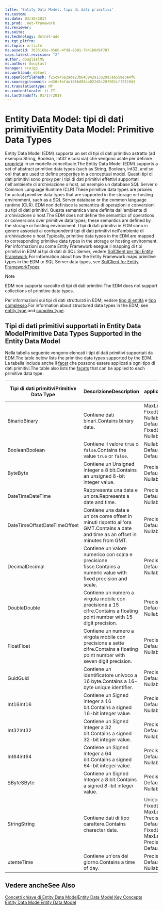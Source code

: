 ```yaml
---
title: 'Entity Data Model: tipi di dati primitivi'
ms.custom: 
ms.date: 03/30/2017
ms.prod: .net-framework
ms.reviewer: 
ms.suite: 
ms.technology: dotnet-ado
ms.tgt_pltfrm: 
ms.topic: article
ms.assetid: 7635168e-0566-4fdd-8391-7941b0d9f787
caps.latest.revision: "2"
author: douglaslMS
ms.author: douglasl
manager: craigg
ms.workload: dotnet
ms.openlocfilehash: f25c94582ade23b645942a13829a5aa559e3e4f6
ms.sourcegitcommit: ed26cfef4e18f6d93ab822d8c29f902cff3519d1
ms.translationtype: MT
ms.contentlocale: it-IT
ms.lasthandoff: 01/17/2018
---
```

# <a name="entity-data-model-primitive-data-types"></a><span data-ttu-id="1ec0e-102">Entity Data Model: tipi di dati primitivi</span><span class="sxs-lookup"><span data-stu-id="1ec0e-102">Entity Data Model: Primitive Data Types</span></span>
<span data-ttu-id="1ec0e-103">Entity Data Model (EDM) supporta un set di tipi di dati primitivo astratto (ad esempio String, Boolean, Int32 e così via) che vengono usate per definire [proprietà](../../../../docs/framework/data/adonet/property.md) in un modello concettuale.</span><span class="sxs-lookup"><span data-stu-id="1ec0e-103">The Entity Data Model (EDM) supports a set of abstract primitive data types (such as String, Boolean, Int32, and so on) that are used to define [properties](../../../../docs/framework/data/adonet/property.md) in a conceptual model.</span></span> <span data-ttu-id="1ec0e-104">Questi tipi di dati primitivi sono proxy per i tipi di dati primitivi effettivi supportati nell'ambiente di archiviazione o host, ad esempio un database SQL Server o Common Language Runtime (CLR).</span><span class="sxs-lookup"><span data-stu-id="1ec0e-104">These primitive data types are proxies for actual primitive data types that are supported in the storage or hosting environment, such as a SQL Server database or the common language runtime (CLR).</span></span> <span data-ttu-id="1ec0e-105">EDM non definisce la semantica di operazioni o conversioni su tipi di dati primitivi. Questa semantica viene definita dall'ambiente di archiviazione o host.</span><span class="sxs-lookup"><span data-stu-id="1ec0e-105">The EDM does not define the semantics of operations or conversions over primitive data types; these semantics are defined by the storage or hosting environment.</span></span> <span data-ttu-id="1ec0e-106">I tipi di dati primitivi in EDM sono in genere associati ai corrispondenti tipi di dati primitivi nell'ambiente di archiviazione o host.</span><span class="sxs-lookup"><span data-stu-id="1ec0e-106">Typically, primitive data types in the EDM are mapped to corresponding primitive data types in the storage or hosting environment.</span></span> <span data-ttu-id="1ec0e-107">Per informazioni su come Entity Framework esegue il mapping di tipi primitivi in EDM ai tipi di dati di SQL Server, vedere [SqlClient per tipi Entity Framework](../../../../docs/framework/data/adonet/ef/sqlclient-for-ef-types.md).</span><span class="sxs-lookup"><span data-stu-id="1ec0e-107">For information about how the Entity Framework maps primitive types in the EDM to SQL Server data types, see [SqlClient for Entity FrameworkTypes](../../../../docs/framework/data/adonet/ef/sqlclient-for-ef-types.md).</span></span>  
  
> [!NOTE]
>  <span data-ttu-id="1ec0e-108">EDM non supporta raccolte di tipi di dati primitivi.</span><span class="sxs-lookup"><span data-stu-id="1ec0e-108">The EDM does not support collections of primitive data types.</span></span>  
  
 <span data-ttu-id="1ec0e-109">Per informazioni sui tipi di dati strutturati in EDM, vedere [tipo di entità](../../../../docs/framework/data/adonet/entity-type.md) e [tipo complesso](../../../../docs/framework/data/adonet/complex-type.md).</span><span class="sxs-lookup"><span data-stu-id="1ec0e-109">For information about structured data types in the EDM, see [entity type](../../../../docs/framework/data/adonet/entity-type.md) and [complex type](../../../../docs/framework/data/adonet/complex-type.md).</span></span>  
  
## <a name="primitive-data-types-supported-in-the-entity-data-model"></a><span data-ttu-id="1ec0e-110">Tipi di dati primitivi supportati in Entity Data Model</span><span class="sxs-lookup"><span data-stu-id="1ec0e-110">Primitive Data Types Supported in the Entity Data Model</span></span>  
 <span data-ttu-id="1ec0e-111">Nella tabella seguente vengono elencati i tipi di dati primitivi supportati da EDM.</span><span class="sxs-lookup"><span data-stu-id="1ec0e-111">The table below lists the primitive data types supported by the EDM.</span></span> <span data-ttu-id="1ec0e-112">La tabella include anche il [facet](../../../../docs/framework/data/adonet/facet.md) che possono essere applicati a ogni tipo di dati primitivi.</span><span class="sxs-lookup"><span data-stu-id="1ec0e-112">The table also lists the [facets](../../../../docs/framework/data/adonet/facet.md) that can be applied to each primitive data type.</span></span>  
  
|<span data-ttu-id="1ec0e-113">Tipi di dati primitivi</span><span class="sxs-lookup"><span data-stu-id="1ec0e-113">Primitive Data Type</span></span>|<span data-ttu-id="1ec0e-114">Descrizione</span><span class="sxs-lookup"><span data-stu-id="1ec0e-114">Description</span></span>|<span data-ttu-id="1ec0e-115">Facet applicabili</span><span class="sxs-lookup"><span data-stu-id="1ec0e-115">Applicable Facets</span></span>|  
|-------------------------|-----------------|-----------------------|  
|<span data-ttu-id="1ec0e-116">Binario</span><span class="sxs-lookup"><span data-stu-id="1ec0e-116">Binary</span></span>|<span data-ttu-id="1ec0e-117">Contiene dati binari.</span><span class="sxs-lookup"><span data-stu-id="1ec0e-117">Contains binary data.</span></span>|<span data-ttu-id="1ec0e-118">MaxLength, FixedLength, Nullable, Default</span><span class="sxs-lookup"><span data-stu-id="1ec0e-118">MaxLength, FixedLength, Nullable, Default</span></span>|  
|<span data-ttu-id="1ec0e-119">Boolean</span><span class="sxs-lookup"><span data-stu-id="1ec0e-119">Boolean</span></span>|<span data-ttu-id="1ec0e-120">Contiene il valore `true` o `false`.</span><span class="sxs-lookup"><span data-stu-id="1ec0e-120">Contains the value `true` or `false`.</span></span>|<span data-ttu-id="1ec0e-121">Nullable, Default</span><span class="sxs-lookup"><span data-stu-id="1ec0e-121">Nullable, Default</span></span>|  
|<span data-ttu-id="1ec0e-122">Byte</span><span class="sxs-lookup"><span data-stu-id="1ec0e-122">Byte</span></span>|<span data-ttu-id="1ec0e-123">Contiene un Unsigned Integer a 8 bit.</span><span class="sxs-lookup"><span data-stu-id="1ec0e-123">Contains an unsigned 8-bit integer value.</span></span>|<span data-ttu-id="1ec0e-124">Precision, Nullable, Default</span><span class="sxs-lookup"><span data-stu-id="1ec0e-124">Precision, Nullable, Default</span></span>|  
|<span data-ttu-id="1ec0e-125">DateTime</span><span class="sxs-lookup"><span data-stu-id="1ec0e-125">DateTime</span></span>|<span data-ttu-id="1ec0e-126">Rappresenta una data e un'ora.</span><span class="sxs-lookup"><span data-stu-id="1ec0e-126">Represents a date and time.</span></span>|<span data-ttu-id="1ec0e-127">Precision, Nullable, Default</span><span class="sxs-lookup"><span data-stu-id="1ec0e-127">Precision, Nullable, Default</span></span>|  
|<span data-ttu-id="1ec0e-128">DateTimeOffset</span><span class="sxs-lookup"><span data-stu-id="1ec0e-128">DateTimeOffset</span></span>|<span data-ttu-id="1ec0e-129">Contiene una data e un'ora come offset in minuti rispetto all'ora GMT.</span><span class="sxs-lookup"><span data-stu-id="1ec0e-129">Contains a date and time as an offset in minutes from GMT.</span></span>|<span data-ttu-id="1ec0e-130">Precision, Nullable, Default</span><span class="sxs-lookup"><span data-stu-id="1ec0e-130">Precision, Nullable, Default</span></span>|  
|<span data-ttu-id="1ec0e-131">Decimal</span><span class="sxs-lookup"><span data-stu-id="1ec0e-131">Decimal</span></span>|<span data-ttu-id="1ec0e-132">Contiene un valore numerico con scala e precisione fisse.</span><span class="sxs-lookup"><span data-stu-id="1ec0e-132">Contains a numeric value with fixed precision and scale.</span></span>|<span data-ttu-id="1ec0e-133">Precision, Nullable, Default</span><span class="sxs-lookup"><span data-stu-id="1ec0e-133">Precision, Nullable, Default</span></span>|  
|<span data-ttu-id="1ec0e-134">Double</span><span class="sxs-lookup"><span data-stu-id="1ec0e-134">Double</span></span>|<span data-ttu-id="1ec0e-135">Contiene un numero a virgola mobile con precisione a 15 cifre.</span><span class="sxs-lookup"><span data-stu-id="1ec0e-135">Contains a floating point number with 15 digit precision.</span></span>|<span data-ttu-id="1ec0e-136">Precision, Nullable, Default</span><span class="sxs-lookup"><span data-stu-id="1ec0e-136">Precision, Nullable, Default</span></span>|  
|<span data-ttu-id="1ec0e-137">Float</span><span class="sxs-lookup"><span data-stu-id="1ec0e-137">Float</span></span>|<span data-ttu-id="1ec0e-138">Contiene un numero a virgola mobile con precisione a sette cifre.</span><span class="sxs-lookup"><span data-stu-id="1ec0e-138">Contains a floating point number with seven digit precision.</span></span>|<span data-ttu-id="1ec0e-139">Precision, Nullable, Default</span><span class="sxs-lookup"><span data-stu-id="1ec0e-139">Precision, Nullable, Default</span></span>|  
|<span data-ttu-id="1ec0e-140">Guid</span><span class="sxs-lookup"><span data-stu-id="1ec0e-140">Guid</span></span>|<span data-ttu-id="1ec0e-141">Contiene un identificatore univoco a 16 byte.</span><span class="sxs-lookup"><span data-stu-id="1ec0e-141">Contains a 16-byte unique identifier.</span></span>|<span data-ttu-id="1ec0e-142">Precision, Nullable, Default</span><span class="sxs-lookup"><span data-stu-id="1ec0e-142">Precision, Nullable, Default</span></span>|  
|<span data-ttu-id="1ec0e-143">Int16</span><span class="sxs-lookup"><span data-stu-id="1ec0e-143">Int16</span></span>|<span data-ttu-id="1ec0e-144">Contiene un Signed Integer a 16 bit.</span><span class="sxs-lookup"><span data-stu-id="1ec0e-144">Contains a signed 16-bit integer value.</span></span>|<span data-ttu-id="1ec0e-145">Precision, Nullable, Default</span><span class="sxs-lookup"><span data-stu-id="1ec0e-145">Precision, Nullable, Default</span></span>|  
|<span data-ttu-id="1ec0e-146">Int32</span><span class="sxs-lookup"><span data-stu-id="1ec0e-146">Int32</span></span>|<span data-ttu-id="1ec0e-147">Contiene un Signed Integer a 32 bit.</span><span class="sxs-lookup"><span data-stu-id="1ec0e-147">Contains a signed 32-bit integer value.</span></span>|<span data-ttu-id="1ec0e-148">Precision, Nullable, Default</span><span class="sxs-lookup"><span data-stu-id="1ec0e-148">Precision, Nullable, Default</span></span>|  
|<span data-ttu-id="1ec0e-149">Int64</span><span class="sxs-lookup"><span data-stu-id="1ec0e-149">Int64</span></span>|<span data-ttu-id="1ec0e-150">Contiene un Signed Integer a 64 bit.</span><span class="sxs-lookup"><span data-stu-id="1ec0e-150">Contains a signed 64-bit integer value.</span></span>|<span data-ttu-id="1ec0e-151">Precision, Nullable, Default</span><span class="sxs-lookup"><span data-stu-id="1ec0e-151">Precision, Nullable, Default</span></span>|  
|<span data-ttu-id="1ec0e-152">SByte</span><span class="sxs-lookup"><span data-stu-id="1ec0e-152">SByte</span></span>|<span data-ttu-id="1ec0e-153">Contiene un Signed Integer a 8 bit.</span><span class="sxs-lookup"><span data-stu-id="1ec0e-153">Contains a signed 8-bit integer value.</span></span>|<span data-ttu-id="1ec0e-154">Precision, Nullable, Default</span><span class="sxs-lookup"><span data-stu-id="1ec0e-154">Precision, Nullable, Default</span></span>|  
|<span data-ttu-id="1ec0e-155">String</span><span class="sxs-lookup"><span data-stu-id="1ec0e-155">String</span></span>|<span data-ttu-id="1ec0e-156">Contiene dati di tipo carattere.</span><span class="sxs-lookup"><span data-stu-id="1ec0e-156">Contains character data.</span></span>|<span data-ttu-id="1ec0e-157">Unicode, FixedLength, MaxLength, Collation, Precision, Nullable, Default</span><span class="sxs-lookup"><span data-stu-id="1ec0e-157">Unicode, FixedLength, MaxLength, Collation, Precision, Nullable, Default</span></span>|  
|<span data-ttu-id="1ec0e-158">utente</span><span class="sxs-lookup"><span data-stu-id="1ec0e-158">Time</span></span>|<span data-ttu-id="1ec0e-159">Contiene un'ora del giorno.</span><span class="sxs-lookup"><span data-stu-id="1ec0e-159">Contains a time of day.</span></span>|<span data-ttu-id="1ec0e-160">Precision, Nullable, Default</span><span class="sxs-lookup"><span data-stu-id="1ec0e-160">Precision, Nullable, Default</span></span>|  
  
## <a name="see-also"></a><span data-ttu-id="1ec0e-161">Vedere anche</span><span class="sxs-lookup"><span data-stu-id="1ec0e-161">See Also</span></span>  
 [<span data-ttu-id="1ec0e-162">Concetti chiave di Entity Data Model</span><span class="sxs-lookup"><span data-stu-id="1ec0e-162">Entity Data Model Key Concepts</span></span>](../../../../docs/framework/data/adonet/entity-data-model-key-concepts.md)  
 [<span data-ttu-id="1ec0e-163">Entity Data Model</span><span class="sxs-lookup"><span data-stu-id="1ec0e-163">Entity Data Model</span></span>](../../../../docs/framework/data/adonet/entity-data-model.md)
